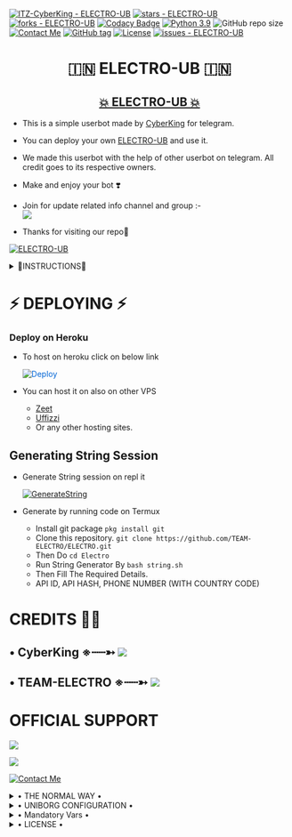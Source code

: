 [![ITZ-CyberKing - ELECTRO-UB](https://img.shields.io/static/v1?label=ITZ-CYBERKING&message=ELECTRO&color=blue&logo=github)](https://github.com/TEAM-ELECTRO/ELECTRO)
[![stars - ELECTRO-UB](https://img.shields.io/github/stars/TEAM-ELECTRO/Dark-ELECTRO?style=social)](https://github.com/TEAM-ELECTRO/ELECTRO)
[![forks - ELECTRO-UB](https://img.shields.io/github/forks/TEAM-ELECTRO/ELECTRO?style=social)](https://github.com/TEAM-ELECTRO/ELECTRO)
[![Codacy Badge](https://api.codacy.com/project/badge/Grade/f7c51539e67b483bb8d7749acca51d3a)](https://app.codacy.com/gh/TEAM-ELECTRO/ELECTRO/dashboard?branch=master)
[![Python 3.9](https://img.shields.io/badge/Python-3.9%20or%20newer-blue.svg)](https://www.python.org/downloads/release/python-360/)
![GitHub repo size](https://img.shields.io/github/repo-size/TEAM-ELECTRO/ELECTRO)
[![Contact Me](https://img.shields.io/badge/Telegram-Contact%20Me-informational)](https://t.me/ITZ_CYBERKING_XD)
[![GitHub tag](https://img.shields.io/github/tag/TEAM-ELECTRO/ELECTRO?include_prereleases=&sort=semver)](https://github.com/TEAM-ELECTRO/ELECTRO/releases/)
[![License](https://img.shields.io/badge/License-GNU-blue)](#license)
[![issues - ELECTRO-UB](https://img.shields.io/github/issues/TEAM-ELECTRO/ELECTRO)](https://github.com/TEAM-ELECTRO/ELECTRO/issues)



<h1 align="center"> 🇮🇳 ELECTRO-UB 🇮🇳 </h1>

<h2 align="center"> <a href="https://t.me/ELECTROBOT_UPDATES">💥 ELECTRO-UB 💥</a></h2>

- This is a simple userbot made by [CyberKing](https://t.me/itz_cyberking_Xd) for telegram. 

 - You can deploy your own [ELECTRO-UB](https://github.com/TEAM-ELECTRO/ELECTRO) and use it.

 - We made this userbot with the help of other userbot on telegram. All credit goes to its respective owners.

 - Make and enjoy your bot ❣️

 - Join for update related info channel and group :-   
 <a href="https://t.me/TEAM-ELECTRO"><img src="https://img.shields.io/badge/Join-Support%20Group-red.svg?style=for-the-badge&logo=Telegram"></a>

 - Thanks for visiting our repo💖





[![ELECTRO-UB](https://te.legra.ph/file/3afacc4cca825e7775f82.jpg)](https://t.me/ELECTROBOT_Support)

<details>

<Summary>  🧾INSTRUCTIONS🧾  </Summary>

- Read carefully
        
        - Fork at your own risk.
        
        - Owner will not be responsible for any kinds for ban due to bot.

        - You can host this project on heroku,  Zeet, Uffizi.

        - Please ask to owner before using codes.
</details>


# ⚡ DEPLOYING ⚡

### Deploy on Heroku
  - To host on heroku click on below link
     
     <a href="https://dashboard.heroku.com/new?button-url=https%3A%2F%2Fgithub.com%2FTEAM-ELECTRO%2FELECTRO&template=https%3A%2F%2Fgithub.com%2FTEAM-ELECTRO%2FELECTRO" rel="nofollow" style="background-color: initial; box-sizing: border-box; color: #0366d6; text-decoration-line: none;"><img alt="Deploy" data-canonical-src="https://www.herokucdn.com/deploy/button.svg" src="https://camo.githubusercontent.com/83b0e95b38892b49184e07ad572c94c8038323fb/68747470733a2f2f7777772e6865726f6b7563646e2e636f6d2f6465706c6f792f627574746f6e2e737667" style="border-style: none; box-sizing: initial; max-width: 100%;" /></a></div>

   - You can host it on also on other VPS
       - [Zeet](https://zeet.co/new)
       - [Uffizzi](https://uffizzi.com)
       - Or any other hosting sites.


## Generating String Session

  - Generate String session on repl it
   
       
       [![GenerateString](https://img.shields.io/badge/repl.it-generateString-yellowgreen)](https://replit) 
        
  - Generate by running code on Termux
       - Install git package
           `pkg install git`
    - Clone this repository.
           `git clone https://github.com/TEAM-ELECTRO/ELECTRO.git`
    - Then Do
           `cd Electro`
    - Run String Generator By
           `bash string.sh`
    - Then Fill The Required Details.
    - API ID, API HASH, PHONE NUMBER (WITH COUNTRY CODE)

 
# CREDITS 👨‍🔬



## • CyberKing ※┄┄➳  <a href="https://github.com/itz-cyberking" alt="CyberKing"> <img src="https://img.shields.io/badge/CyberKing-E5E4E2?logo=github" /></a>


## • TEAM-ELECTRO ※┄┄➳  <a href="https://github.com/TEAM-ELECTRO" alt="TEAM-ELECTRO"> <img src="https://img.shields.io/badge/TEAM-ELECTRO-E5E4E2?logo=github" /></a>


# OFFICIAL SUPPORT

<a href="https://t.me/Elrctro_updates"><img src="https://img.shields.io/badge/Join-Support%20Channel-red.svg?style=for-the-badge&logo=Telegram"></a>

<a href="https://t.me/Electrobot_support"><img src="https://img.shields.io/badge/Join-Support%20Group-red.svg?style=for-the-badge&logo=Telegram"></a>

[![Contact Me](https://img.shields.io/badge/Telegram-Contact%20Me-informational)](https://t.me/itz_cyberking_Xd)

<details>

  <summary> • THE NORMAL WAY • </summary>

Simply clone the repository and run the main file:
```sh
git clone https://github.com/TEAM-ELECTRO/ELECTRO
cd ELECTRO
virtualenv -p /usr/bin/python3 venv
. ./venv/bin/activate
pip install -r requirements.txt
# <Create local_config.py with variables as given below>
python3 -m userbot
```

An example `local_config.py` file could be:

**Not All of the variables are mandatory**

__The Userbot should work by setting only the first two variables__

```python3
from heroku_config import Var

class Development(Var):
  APP_ID = 6
  API_HASH = "eb06d4abfb49dc3eeb1aeb98ae0f581e"
```

</details>

<details>

  <summary> • UNIBORG CONFIGURATION • </summary>

The UniBorg Config is situated in `userbot/uniborgConfig.py`.

**Heroku Configuration**
Simply just leave the Config as it is.

**Local Configuration**
Fortunately there are no Mandatory vars for the UniBorg Support Config.

</details>


<details> <summary> • Mandatory Vars • </summary>

  - Some of the environment variables are mandatory.
- These are listed below.
    - `APP_ID`:   You can get this value from [here](https://my.telegram.org)
    - `API_HASH`:   You can get this value from [here](https://my.telegram.org)
    - `ENV`:   `ANYTHING`
    - `STRING_SESSION`:   You can get this value from running `python3 string_session.py` in termux after cloning this repo. Or just using [repl run](https://repl)
    - `LOG_GROUP`:   Make a Channel Or Group and get it's id.
    - `DATABASE_URL`:   Make a database on elephant sql and paste the url.
    - `DB_URI`:   Same as `DATABASE_URL`
    - `BOT_TOKEN`:   Make a Bot from [Botfather](https://t.me/botfather) and paste the bot token here.
    - `BOT_USERNAME`:   Paste the Username of bot that you made from [BotFather](https://t.me/botfather).
- The userbot will not work without setting the mandatory vars.
</details>


<details>
  <summary> • LICENSE • </summary>

![](https://www.gnu.org/graphics/gplv3-or-later.png)

Copyright (C) 2021 CYBERKING
Released under [GNU](/LICENSE) by [CYBERKING](https://github.com/ITZ-CYBERKING).

Poject [ELECTRO-UB](https://github.com/TEAM-ELECTRO/ELECTRO) is free software: you can redistribute it and/or modify
it under the terms of the GNU General Public License as published by
the Free Software Foundation, either version 3 of the License, or
(at your option) any later version.

This program is distributed in the hope that it will be useful,
but WITHOUT ANY WARRANTY; without even the implied warranty of
MERCHANTABILITY or FITNESS FOR A PARTICULAR PURPOSE.  See the
GNU General Public License for more details.

You should have received a copy of the GNU General Public License
along with this program. If not, see <https://www.gnu.org/licenses/>.


</details>










